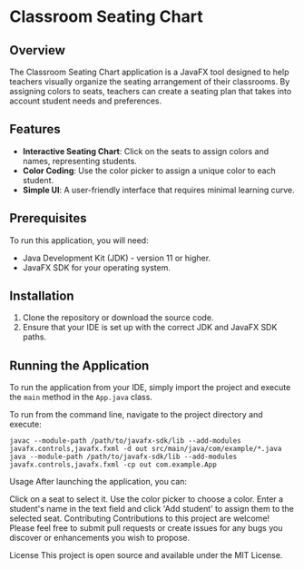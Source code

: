 # Classroom Seating Chart

## Overview

The Classroom Seating Chart application is a JavaFX tool designed to help teachers visually organize the seating arrangement of their classrooms. By assigning colors to seats, teachers can create a seating plan that takes into account student needs and preferences.

## Features

- **Interactive Seating Chart**: Click on the seats to assign colors and names, representing students.
- **Color Coding**: Use the color picker to assign a unique color to each student.
- **Simple UI**: A user-friendly interface that requires minimal learning curve.

## Prerequisites

To run this application, you will need:

- Java Development Kit (JDK) - version 11 or higher.
- JavaFX SDK for your operating system.

## Installation

1. Clone the repository or download the source code.
2. Ensure that your IDE is set up with the correct JDK and JavaFX SDK paths.

## Running the Application

To run the application from your IDE, simply import the project and execute the `main` method in the `App.java` class.

To run from the command line, navigate to the project directory and execute:

```shell
javac --module-path /path/to/javafx-sdk/lib --add-modules javafx.controls,javafx.fxml -d out src/main/java/com/example/*.java
java --module-path /path/to/javafx-sdk/lib --add-modules javafx.controls,javafx.fxml -cp out com.example.App
```
Usage
After launching the application, you can:

Click on a seat to select it.
Use the color picker to choose a color.
Enter a student's name in the text field and click 'Add student' to assign them to the selected seat.
Contributing
Contributions to this project are welcome! Please feel free to submit pull requests or create issues for any bugs you discover or enhancements you wish to propose.

License
This project is open source and available under the MIT License.
